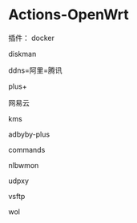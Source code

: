 # Actions-OpenWrt

插件：
docker

diskman

ddns=阿里=腾讯

plus+

网易云

kms

adbyby-plus

commands

nlbwmon

udpxy

vsftp

wol
